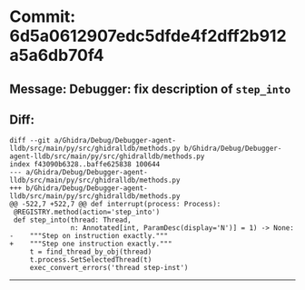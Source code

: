 # Commit: 6d5a0612907edc5dfde4f2dff2b912a5a6db70f4
## Message: Debugger: fix description of `step_into`
## Diff:
```
diff --git a/Ghidra/Debug/Debugger-agent-lldb/src/main/py/src/ghidralldb/methods.py b/Ghidra/Debug/Debugger-agent-lldb/src/main/py/src/ghidralldb/methods.py
index f43090b6328..baffe625838 100644
--- a/Ghidra/Debug/Debugger-agent-lldb/src/main/py/src/ghidralldb/methods.py
+++ b/Ghidra/Debug/Debugger-agent-lldb/src/main/py/src/ghidralldb/methods.py
@@ -522,7 +522,7 @@ def interrupt(process: Process):
 @REGISTRY.method(action='step_into')
 def step_into(thread: Thread,
               n: Annotated[int, ParamDesc(display='N')] = 1) -> None:
-    """Step on instruction exactly."""
+    """Step one instruction exactly."""
     t = find_thread_by_obj(thread)
     t.process.SetSelectedThread(t)
     exec_convert_errors('thread step-inst')
```
-----------------------------------
